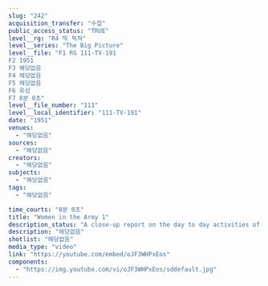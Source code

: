 ```yaml
---
slug: "242"
acquisition_transfer: "수집"
public_access_status: "TRUE"
level__rg: "R4 빅 픽쳐"
level__series: "The Big Picture"
level__file: "F1 RG 111-TV-191
F2 1951
F3 해당없음
F4 해당없음
F5 해당없음
F6 유성
F7 8분 0초"
level__file_number: "111"
level__local_identifier: "111-TV-191"
date: "1951"
venues: 
  - "해당없음"
sources: 
  - "해당없음"
creators: 
  - "해당없음"
subjects: 
  - "해당없음"
tags: 
  - "해당없음"

time_courts: "8분 0초"
title: "Women in the Army 1"
description_status: "A close-up report on the day to day activities of Army nurses, WACs and Medical Specialists at installations around the world."
description: "해당없음"
shotlist: "해당없음"
media_type: "video"
link: "https://youtube.com/embed/oJF3WHPxEos"
components: 
  - "https://img.youtube.com/vi/oJF3WHPxEos/sddefault.jpg"
---
```


